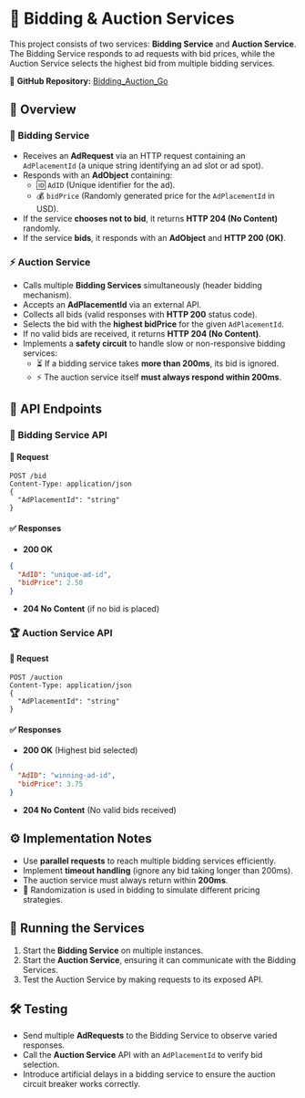 # 🚀 Bidding & Auction Services

This project consists of two services: **Bidding Service** and **Auction Service**. The Bidding Service responds to ad requests with bid prices, while the Auction Service selects the highest bid from multiple bidding services.

🔗 **GitHub Repository:** [Bidding_Auction_Go](https://github.com/Yhrone/Bidding_Auction_Go)

## 📌 Overview

### 🎯 Bidding Service
- Receives an **AdRequest** via an HTTP request containing an `AdPlacementId` (a unique string identifying an ad slot or ad spot).
- Responds with an **AdObject** containing:
  - 🆔 `AdID` (Unique identifier for the ad).
  - 💰 `bidPrice` (Randomly generated price for the `AdPlacementId` in USD).
- If the service **chooses not to bid**, it returns **HTTP 204 (No Content)** randomly.
- If the service **bids**, it responds with an **AdObject** and **HTTP 200 (OK)**.

### ⚡ Auction Service
- Calls multiple **Bidding Services** simultaneously (header bidding mechanism).
- Accepts an **AdPlacementId** via an external API.
- Collects all bids (valid responses with **HTTP 200** status code).
- Selects the bid with the **highest bidPrice** for the given `AdPlacementId`.
- If no valid bids are received, it returns **HTTP 204 (No Content)**.
- Implements a **safety circuit** to handle slow or non-responsive bidding services:
  - ⏳ If a bidding service takes **more than 200ms**, its bid is ignored.
  - ⚡ The auction service itself **must always respond within 200ms**.

## 📡 API Endpoints

### 🎲 Bidding Service API
#### 📩 Request
```
POST /bid
Content-Type: application/json
{
  "AdPlacementId": "string"
}
```

#### ✅ Responses
- **200 OK**
```json
{
  "AdID": "unique-ad-id",
  "bidPrice": 2.50
}
```
- **204 No Content** (if no bid is placed)

### 🏆 Auction Service API
#### 📩 Request
```
POST /auction
Content-Type: application/json
{
  "AdPlacementId": "string"
}
```

#### ✅ Responses
- **200 OK** (Highest bid selected)
```json
{
  "AdID": "winning-ad-id",
  "bidPrice": 3.75
}
```
- **204 No Content** (No valid bids received)

## ⚙️ Implementation Notes
- Use **parallel requests** to reach multiple bidding services efficiently.
- Implement **timeout handling** (ignore any bid taking longer than 200ms).
- The auction service must always return within **200ms**.
- 🎲 Randomization is used in bidding to simulate different pricing strategies.

## 🚀 Running the Services
1. Start the **Bidding Service** on multiple instances.
2. Start the **Auction Service**, ensuring it can communicate with the Bidding Services.
3. Test the Auction Service by making requests to its exposed API.

## 🛠️ Testing
- Send multiple **AdRequests** to the Bidding Service to observe varied responses.
- Call the **Auction Service** API with an `AdPlacementId` to verify bid selection.
- Introduce artificial delays in a bidding service to ensure the auction circuit breaker works correctly.


